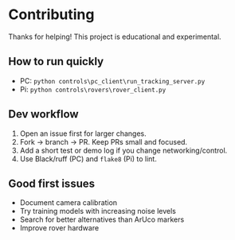 # Contributing

Thanks for helping! This project is educational and experimental.

## How to run quickly
- PC: `python controls\pc_client\run_tracking_server.py`
- Pi: `python controls\rovers\rover_client.py`

## Dev workflow
1. Open an issue first for larger changes.
2. Fork → branch → PR. Keep PRs small and focused.
3. Add a short test or demo log if you change networking/control.
4. Use Black/ruff (PC) and `flake8` (Pi) to lint.

## Good first issues
- Document camera calibration
- Try training models with increasing noise levels
- Search for better alternatives than ArUco markers
- Improve rover hardware